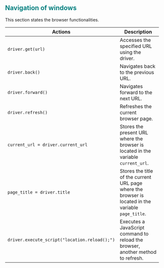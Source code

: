 ## <span style="color:teal;">**Navigation of windows**

This section states the browser functionalities.   

| Actions    | Description                          
|-------------------------------------------|-----------------------------------------------------------------------|
| `driver.get(url)`                         | Accesses the specified URL using the driver.                           |
| `driver.back()`                           | Navigates back to the previous URL.                                    |
| `driver.forward()`                        | Navigates forward to the next URL.                                     |
| `driver.refresh()`                        | Refreshes the current browser page.                                    |
| `current_url = driver.current_url`        | Stores the present URL where the browser is located in the variable `current_url`. |
| `page_title = driver.title`               | Stores the title of the current URL page where the browser is located in the variable `page_title`. |
| `driver.execute_script("location.reload();")` | Executes a JavaScript command to reload the browser, another method to refresh. |